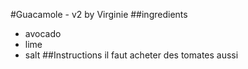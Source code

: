 #Guacamole - v2 by Virginie 
##ingredients
* avocado
* lime
* salt
##Instructions
il faut acheter des tomates aussi

